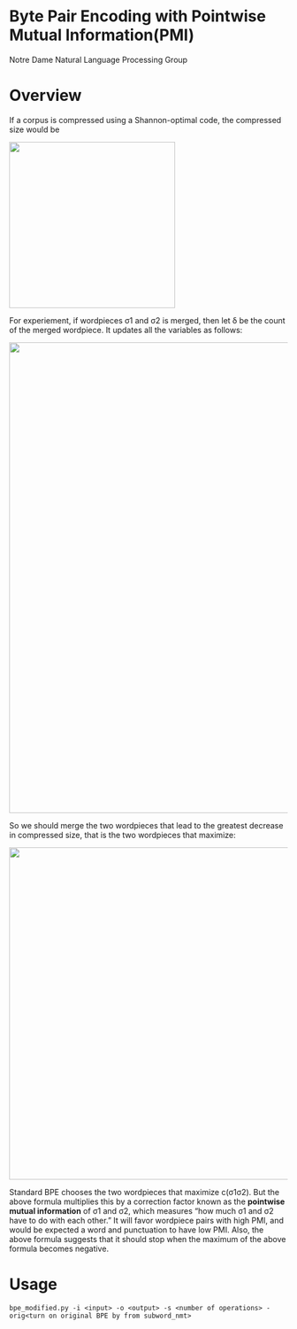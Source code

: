 # Byte Pair Encoding with Pointwise Mutual Information(PMI)
Notre Dame Natural Language Processing Group

# Overview

If a corpus is compressed using a Shannon-optimal code, the compressed size would be

<img src="https://i.imgur.com/NNjAzjF.jpg" width="300">

For experiement, if wordpieces σ1 and σ2 is merged, then let δ be the count of the merged wordpiece. 
It updates all the variables as follows:

<img src="https://i.imgur.com/6LywEBh.jpg" width="850">

So we should merge the two wordpieces that lead to the greatest decrease in compressed size, 
that is the two wordpieces that maximize:

<img src="https://i.imgur.com/q1dLh5J.jpg" width="600">

Standard BPE chooses the two wordpieces that maximize c(σ1σ2). But the above formula multiplies this by a correction factor known as the **pointwise mutual information** of σ1 and σ2, which measures “how much σ1 and σ2 have to do with each other.” It will favor wordpiece pairs with high PMI, and would be expected a word and punctuation to have low PMI.
Also, the above formula suggests that it should stop when the maximum of the above formula becomes negative.

# Usage
```bpe_modified.py -i <input> -o <output> -s <number of operations> -orig<turn on original BPE by from subword_nmt>```
